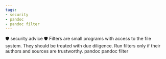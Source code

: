 ```yaml
---
tags:
- security
- pandoc
- pandoc filter
---
```


🛡️ security advice 🛡️ Filters are small programs with access to the file
system. They should be treated with due diligence. Run filters only if
their authors and sources are trustworthy. pandoc pandoc filter
